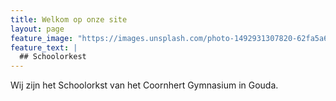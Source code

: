 ```yaml
---
title: Welkom op onze site
layout: page
feature_image: "https://images.unsplash.com/photo-1492931307820-62fa5a68e0df?ixlib=rb-1.2.1&ixid=eyJhcHBfaWQiOjEyMDd9&auto=format&fit=crop&w=750&q=80"
feature_text: |
  ## Schoolorkest
---
```


Wij zijn het Schoolorkst van het Coornhert Gymnasium in Gouda.


